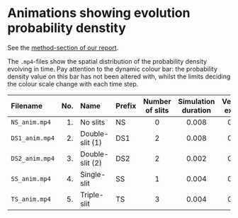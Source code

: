# Animations showing evolution probability denstity

See the [method-section of our report](https://github.com/Vikenes/FYS4150/blob/main/project5/latex/project5.pdf). 

The `.mp4`-files show the spatial distribution of the probability density evolving in time. Pay attention to the dynamic colour bar: the probability density value on this bar has not been altered with, whilst the limits deciding the colour scale change with each time step.

|Filename       |No.|Name               | Prefix    | Number of slits   | Simulation duration   | Vertical extent   |
|:--            |--:|:---               | :---      | :----:            | :----:                | :----:            |
|`NS_anim.mp4`  |1. |No slits           | NS        | 0                 | 0.008                 | 0.05              |
|`DS1_anim.mp4` |2. |Double-slit (1)    | DS1       | 2                 | 0.008                 | 0.10              |
|`DS2_anim.mp4` |3. |Double-slit (2)    | DS2       | 2                 | 0.002                 | 0.20              |
|`SS_anim.mp4`  |4. |Single-slit        | SS        | 1                 | 0.004                 | 0.20              |
|`TS_anim.mp4`  |5. |Triple-slit        | TS        | 3                 | 0.004                 | 0.20              |
